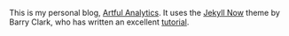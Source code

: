 This is my personal blog, [Artful Analytics](https://seth-dobson.github.io/). It uses the [Jekyll Now](https://github.com/barryclark/jekyll-now) theme by Barry Clark, who has written an excellent [tutorial](https://www.smashingmagazine.com/2014/08/build-blog-jekyll-github-pages/).
